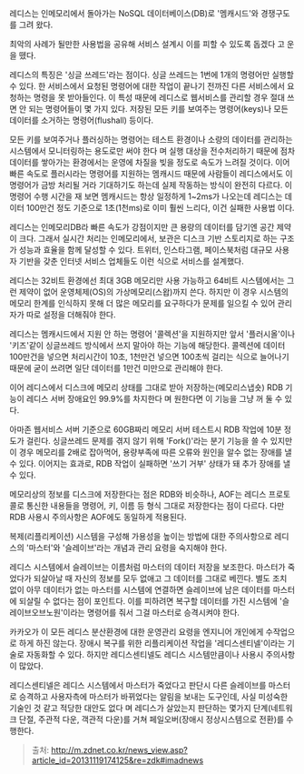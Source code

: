 레디스는 인메모리에서 돌아가는 NoSQL 데이터베이스(DB)로 '멤캐시드'와 경쟁구도를 그려 왔다.

최악의 사례가 될만한 사용법을 공유해 서비스 설계시 이를 피할 수 있도록 돕겠다 고 운을 뗐다.

레디스의 특징은 '싱글 쓰레드'라는 점이다. 싱글 쓰레드는 1번에 1개의 명령어만 실행할 수 있다. 한 서비스에서 요청된 명령어에 대한 작업이 끝나기 전까진 다른 서비스에서 요청하는 명령을 못 받아들인다. 이 특성 때문에 레디스로 웹서비스를 관리할 경우 절대 쓰면 안 되는 명령어들이 몇 가지 있다. 저장된 모든 키를 보여주는 명령어(keys)나 모든 데이터를 소거하는 명령어(flushall) 등이다.

모든 키를 보여주거나 플러싱하는 명령어는 테스트 환경이나 소량의 데이터를 관리하는 시스템에서 모니터링하는 용도로만 써야 한다 며 실행 대상을 전수처리하기 때문에 점차 데이터를 쌓아가는 환경에서는 운영에 차질을 빚을 정도로 속도가 느려질 것이다.
이어 빠른 속도로 플러시라는 명령어를 지원하는 멤캐시드 때문에 사람들이 레디스에서도 이 명령어가 금방 처리될 거라 기대하기도 하는데 실제 작동하는 방식이 완전히 다르다. 이 명령어 수행 시간을 재 보면 멤캐시드는 항상 일정하게 1~2ms가 나오는데 레디스는 데이터 100만건 정도 기준으로 1초(1천ms)로 이미 훨씬 느리다, 이건 실패한 사용법 이다.

레디스는 인메모리DB라 빠른 속도가 강점이지만 큰 용량의 데이터를 담기엔 공간 제약이 크다. 그래서 실시간 처리는 인메모리에서, 보관은 디스크 기반 스토리지로 하는 구조가 성능과 효율을 함께 달성할 수 있다. 트위터, 인스타그램, 페이스북처럼 대규모 사용자 기반을 갖춘 인터넷 서비스 업체들도 이런 식으로 서비스를 설계했다.

 레디스는 32비트 환경에선 최대 3GB 메모리만 사용 가능하고 64비트 시스템에서는 그런 제약이 없어 운영체제(OS)의 가상메모리(스왑)까지 쓴다. 하지만 이 경우 시스템의 메모리 한계를 인식하지 못해 더 많은 메모리를 요구하다가 문제를 일으킬 수 있어 관리자가 따로 설정을 더해줘야 한다.

 레디스는 멤캐시드에서 지원 안 하는 명령어 '콜렉션'을 지원하지만 앞서 '플러시올'이나 '키즈'같이 싱글쓰레드 방식에서 쓰지 말아야 하는 기능에 해당한다. 콜렉션에 데이터 100만건을 넣으면 처리시간이 10초, 1천만건 넣으면 100초씩 걸리는 식으로 늘어나기 때문에 굳이 쓰려면 일단 데이터를 1만건 미만으로 관리해야 한다.

이어 레디스에서 디스크에 메모리 상태를 그대로 받아 저장하는(메모리스냅숏) RDB 기능이 레디스 서버 장애요인 99.9%를 차지한다 며 원한다면 이 기능을 그냥 꺼 둘 수 있다.

 아마존 웹서비스 서버 기준으로 60GB짜리 메모리 서버 테스트시 RDB 작업에 10분 정도가 걸린다. 싱글쓰레드 문제를 겪지 않기 위해 'Fork()'라는 분기 기능을 쓸 수 있지만 이 경우 메모리를 2배로 잡아먹어, 용량부족에 따른 오류와 원인을 알수 없는 장애를 낼 수 있다. 이어지는 효과로, RDB 작업이 실패하면 '쓰기 거부' 상태가 돼 추가 장애를 낼 수 있다.

 메모리상의 정보를 디스크에 저장한다는 점은 RDB와 비슷하나, AOF는 레디스 프로토콜로 통신한 내용들을 명령어, 키, 이름 등 형식 그대로 저장한다는 점이 다르다. 다만 RDB 사용시 주의사항은 AOF에도 동일하게 적용된다.

복제(리플리케이션) 시스템을 구성해 가용성을 높이는 방법에 대한 주의사항으로 레디스의 '마스터'와 '슬레이브'라는 개념과 관리 요령을 숙지해야 한다.

 레디스 시스템에서 슬레이브는 이름처럼 마스터의 데이터 저장을 보조한다. 마스터가 죽었다가 되살아날 때 자신의 정보를 모두 없애고 그 데이터를 그대로 베낀다. 별도 조치 없이 아무 데이터가 없는 마스터를 시스템에 연결하면 슬레이브에 남은 데이터를 마스터에 되살릴 수 없다는 점이 포인트다. 이를 피하려면 복구할 데이터를 가진 시스템에 '슬레이브오브노원'이라는 명령어를 줘서 그걸 마스터로 승격시켜야 한다.

 카카오가 이 모든 레디스 분산환경에 대한 운영관리 요령을 엔지니어 개인에게 수작업으로 하게 하진 않는다. 장애시 복구를 위한 리플리케이션 작업을 '레디스센티넬'이라는 기술로 자동화할 수 있다. 하지만 레디스센티넬도 레디스 시스템만큼이나 사용시 주의사항이 많았다.

 레디스센티넬은 레디스 시스템에서 마스터가 죽었다고 판단시 다른 슬레이브를 마스터로 승격하고 사용자측에 마스터가 바뀌었다는 알림을 보내는 도구인데, 사실 미성숙한 기술인 것 같고 적당한 대안도 없다 며 레디스가 살았는지 판단하는 몇가지 단계(네트워크 단절, 주관적 다운, 객관적 다운)를 거쳐 페일오버(장애시 정상시스템으로 전환)를 수행한다.

> 출처: http://m.zdnet.co.kr/news_view.asp?article_id=20131119174125&re=zdk#imadnews
